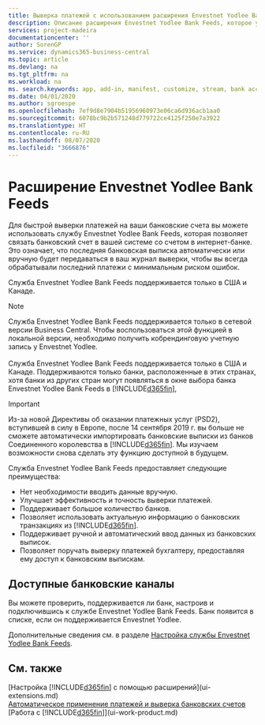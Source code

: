 ```yaml
---
title: Выверка платежей с использованием расширения Envestnet Yodlee Bank Feeds | Документация Майкрософт
description: Описание расширения Envestnet Yodlee Bank Feeds, которое устанавливает связь с банковскими счетами для быстрой выверки банковских платежей.
services: project-madeira
documentationcenter: ''
author: SorenGP
ms.service: dynamics365-business-central
ms.topic: article
ms.devlang: na
ms.tgt_pltfrm: na
ms.workload: na
ms. search.keywords: app, add-in, manifest, customize, stream, bank account link
ms.date: 04/01/2020
ms.author: sgroespe
ms.openlocfilehash: 7ef9d8e7904b51956960973e06ca6d936acb1aa0
ms.sourcegitcommit: 6078bc9b2b571248d779722ce4125f250e7a3922
ms.translationtype: HT
ms.contentlocale: ru-RU
ms.lasthandoff: 08/07/2020
ms.locfileid: "3666876"
---
```

# <a name="the-envestnet-yodlee-bank-feeds-extension"></a>Расширение Envestnet Yodlee Bank Feeds
Для быстрой выверки платежей на ваши банковские счета вы можете использовать службу Envestnet Yodlee Bank Feeds, которая позволяет связать банковский счет в вашей системе со счетом в интернет-банке. Это означает, что последняя банковская выписка автоматически или вручную будет передаваться в ваш журнал выверки, чтобы вы всегда обрабатывали последний платежи с минимальным риском ошибок.

Служба Envestnet Yodlee Bank Feeds поддерживается только в США и Канаде.

> [!NOTE]
> Служба Envestnet Yodlee Bank Feeds поддерживается только в сетевой версии Business Central. Чтобы воспользоваться этой функцией в локальной версии, необходимо получить кобрендинговую учетную запись у Envestnet Yodlee.<br /><br />
> Служба Envestnet Yodlee Bank Feeds поддерживается только в США и Канаде.
> Поддерживаются только банки, расположенные в этих странах, хотя банки из других стран могут появляться в окне выбора банка Envestnet Yodlee Bank Feeds в [!INCLUDE[d365fin](includes/d365fin_md.md)],

> [!IMPORTANT]
> Из-за новой Директивы об оказании платежных услуг (PSD2), вступившей в силу в Европе, после 14 сентября 2019 г. вы больше не сможете автоматически импортировать банковские выписки из банков Соединенного королевства в [!INCLUDE[d365fin](includes/d365fin_md.md)]. Мы изучаем возможности снова сделать эту функцию доступной в будущем.

Служба Envestnet Yodlee Bank Feeds предоставляет следующие преимущества:

* Нет необходимости вводить данные вручную.
* Улучшает эффективность и точность выверки платежей.
* Поддерживает большое количество банков.
* Позволяет использовать актуальную информацию о банковских транзакциях из [!INCLUDE[d365fin](includes/d365fin_md.md)].
* Поддерживает ручной и автоматический ввод данных из банковских выписок.
* Позволяет поручать выверку платежей бухгалтеру, предоставляя ему доступ к банковским выпискам.

## <a name="available-bank-feeds"></a>Доступные банковские каналы
Вы можете проверить, поддерживается ли банк, настроив и подключившись к службе Envestnet Yodlee Bank Feeds. Банк появится в списке, если он поддерживается Envestnet Yodlee.

Дополнительные сведения см. в разделе [Настройка службы Envestnet Yodlee Bank Feeds](bank-how-setup-bank-statement-service.md).

## <a name="see-also"></a>См. также
[Настройка [!INCLUDE[d365fin](includes/d365fin_md.md)] с помощью расширений](ui-extensions.md)    
[Автоматическое применение платежей и выверка банковских счетов](receivables-apply-payments-auto-reconcile-bank-accounts.md)  
[Работа с [!INCLUDE[d365fin](includes/d365fin_md.md)]](ui-work-product.md)
